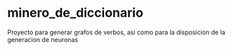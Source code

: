 # minero_de_diccionario
Proyecto para generar grafos de verbos, asi como para la disposicion de la generacion de neuronas 
